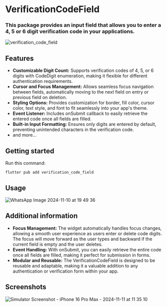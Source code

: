 # VerificationCodeField

### This package provides an input field that allows you to enter a 4, 5 or 6 digit verification code in your applications.
![verification_code_field](https://github.com/user-attachments/assets/ebc0c49a-517e-4697-abd5-97a6020c37d5)

## Features
- **Customizable Digit Count:** Supports verification codes of 4, 5, or 6 digits with CodeDigit enumeration, making it flexible for different authentication requirements.
- **Cursor and Focus Management:** Allows seamless focus navigation between fields, automatically moving to the next field on entry or previous field on deletion.
- **Styling Options:** Provides customization for border, fill color, cursor color, text style, and font to fit seamlessly into your app's theme.
- **Event Listener:** Includes onSubmit callback to easily retrieve the entered code once all fields are filled.
- **Built-in Input Formatting:** Ensures only digits are entered by default, preventing unintended characters in the verification code.
- and more...

## Getting started
Run this command:
```
flutter pub add verification_code_field
```

## Usage
![WhatsApp Image 2024-11-10 at 19 49 36](https://github.com/user-attachments/assets/bb3ba272-d316-4d1c-bac8-0def51657bce)

## Additional information
- **Focus Management:** The widget automatically handles focus changes, allowing a smooth user experience as users enter or delete code digits. The focus will move forward as the user types and backward if the current field is empty and the user deletes.
- **Event Handling:** With onSubmit, you can easily retrieve the entire code once all fields are filled, making it perfect for submission in forms.
- **Modular and Reusable:** The VerificationCodeField is designed to be reusable and adaptable, making it a valuable addition to any authentication or verification form within your app.

## Screenshots
![Simulator Screenshot - iPhone 16 Pro Max - 2024-11-11 at 11 35 10](https://github.com/user-attachments/assets/7792ee0c-74a7-439b-85a6-9770f63ac861)
